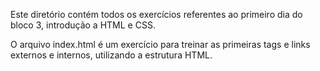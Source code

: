 Este diretório contém todos os exercícios referentes ao primeiro dia do bloco 3, introdução a HTML e CSS.

O arquivo index.html é um exercício para treinar as primeiras tags e links externos e internos, utilizando a estrutura HTML. 


